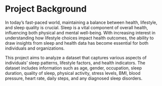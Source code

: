 # Project Background
In today’s fast-paced world, maintaining a balance between health, lifestyle, and sleep quality is crucial. Sleep is a vital component of overall health, influencing both physical and mental well-being. With increasing interest in understanding how lifestyle choices impact health outcomes, the ability to draw insights from sleep and health data has become essential for both individuals and organizations.

This project aims to analyze a dataset that captures various aspects of individuals’ sleep patterns, lifestyle factors, and health indicators. The dataset includes information such as age, gender, occupation, sleep duration, quality of sleep, physical activity, stress levels, BMI, blood pressure, heart rate, daily steps, and any diagnosed sleep disorders.
